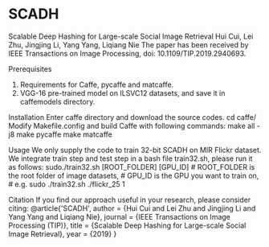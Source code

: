 # SCADH
Scalable Deep Hashing for Large-scale Social Image Retrieval
Hui Cui, Lei Zhu, Jingjing Li, Yang Yang, Liqiang Nie
The paper has been received by IEEE Transactions on Image Processing, doi: 10.1109/TIP.2019.2940693.

Prerequisites
1.	Requirements for Caffe, pycaffe and matcaffe.
2.	VGG-16 pre-trained model on ILSVC12 datasets, and save it in caffemodels directory.

Installation
Enter caffe directory and download the source codes.
    cd caffe/
Modify Makefile.config and build Caffe with following commands:
    make all -j8
    make pycaffe
    make matcaffe
    
Usage
We only supply the code to train 32-bit SCADH on MIR Flickr dataset.
We integrate train step and test step in a bash file train32.sh, please run it as follows:
    sudo./train32.sh [ROOT_FOLDER] [GPU_ID]
    # ROOT_FOLDER is the root folder of image datasets,
    # GPU_ID is the GPU you want to train on,
    # e.g. sudo ./train32.sh ./flickr_25 1
    
Citation
If you find our approach useful in your research, please consider citing:
@article{'SCADH',
    author   = {Hui Cui and Lei Zhu and Jingjing Li and Yang Yang and Liqiang Nie},
    journal  = {IEEE Transactions on Image Processing (TIP)}, 
    title    = {Scalable Deep Hashing for Large-scale Social Image Retrieval},
    year     = {2019}
}


